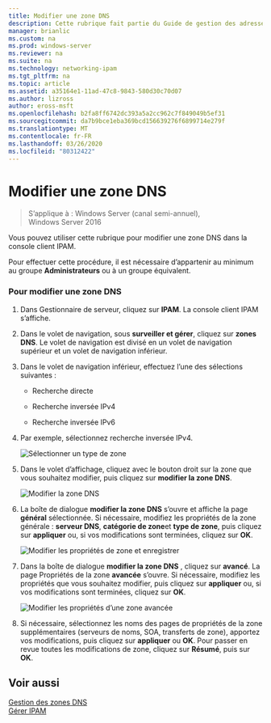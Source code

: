```yaml
---
title: Modifier une zone DNS
description: Cette rubrique fait partie du Guide de gestion des adresses IP (IPAM) de Windows Server 2016.
manager: brianlic
ms.custom: na
ms.prod: windows-server
ms.reviewer: na
ms.suite: na
ms.technology: networking-ipam
ms.tgt_pltfrm: na
ms.topic: article
ms.assetid: a35164e1-11ad-47c8-9843-580d30c70d07
ms.author: lizross
author: eross-msft
ms.openlocfilehash: b2fa8ff6742dc393a5a2cc962c7f849049b5ef31
ms.sourcegitcommit: da7b9bce1eba369bcd156639276f6899714e279f
ms.translationtype: MT
ms.contentlocale: fr-FR
ms.lasthandoff: 03/26/2020
ms.locfileid: "80312422"
---
```

# <a name="edit-a-dns-zone"></a>Modifier une zone DNS

>S’applique à : Windows Server (canal semi-annuel), Windows Server 2016

Vous pouvez utiliser cette rubrique pour modifier une zone DNS dans la console client IPAM.  
  
Pour effectuer cette procédure, il est nécessaire d’appartenir au minimum au groupe **Administrateurs** ou à un groupe équivalent.  
  
### <a name="to-edit-a-dns-zone"></a>Pour modifier une zone DNS  
  
1.  Dans Gestionnaire de serveur, cliquez sur **IPAM**. La console client IPAM s’affiche.  
  
2.  Dans le volet de navigation, sous **surveiller et gérer**, cliquez sur **zones DNS**. Le volet de navigation est divisé en un volet de navigation supérieur et un volet de navigation inférieur.  
  
3.  Dans le volet de navigation inférieur, effectuez l’une des sélections suivantes :  
  
    -   Recherche directe  
  
    -   Recherche inversée IPv4  
  
    -   Recherche inversée IPv6  
  
4.  Par exemple, sélectionnez recherche inversée IPv4.  
  
    ![Sélectionner un type de zone](../../media/Edit-a-DNS-Zone/ipam_EditZone_01.jpg)  
  
5.  Dans le volet d’affichage, cliquez avec le bouton droit sur la zone que vous souhaitez modifier, puis cliquez sur **modifier la zone DNS**.  
  
    ![Modifier la zone DNS](../../media/Edit-a-DNS-Zone/ipam_EditZone_02.jpg)  
  
6.  La boîte de dialogue **modifier la zone DNS** s’ouvre et affiche la page **général** sélectionnée. Si nécessaire, modifiez les propriétés de la zone générale : **serveur DNS**, **catégorie de zone**et **type de zone**, puis cliquez sur **appliquer** ou, si vos modifications sont terminées, cliquez sur **OK**.  
  
    ![Modifier les propriétés de zone et enregistrer](../../media/Edit-a-DNS-Zone/ipam_EditZone_03a.jpg)  
  
7.  Dans la boîte de dialogue **modifier la zone DNS** , cliquez sur **avancé**. La page Propriétés de la zone **avancée** s’ouvre. Si nécessaire, modifiez les propriétés que vous souhaitez modifier, puis cliquez sur **appliquer** ou, si vos modifications sont terminées, cliquez sur **OK**.  
  
    ![Modifier les propriétés d’une zone avancée](../../media/Edit-a-DNS-Zone/ipam_EditZone_04a.jpg)  
  
8.  Si nécessaire, sélectionnez les noms des pages de propriétés de la zone supplémentaires (serveurs de noms, SOA, transferts de zone), apportez vos modifications, puis cliquez sur **appliquer** ou **OK**. Pour passer en revue toutes les modifications de zone, cliquez sur **Résumé**, puis sur **OK**.  
  
## <a name="see-also"></a>Voir aussi  
[Gestion des zones DNS](DNS-Zone-Management.md)  
[Gérer IPAM](Manage-IPAM.md)  
  


